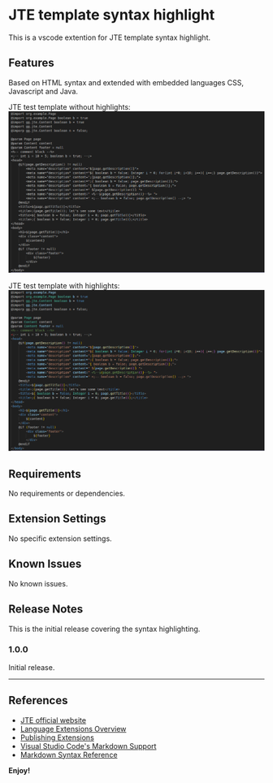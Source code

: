 # JTE template syntax highlight

This is a vscode extention for JTE template syntax highlight.

## Features

Based on HTML syntax and extended with embedded languages CSS, Javascript and Java.

JTE test template without highlights:
![Without highlights](images/without_highlights.png)

JTE test template with highlights:
![With highlights](images/with_highlights.png)

## Requirements

No requirements or dependencies.

## Extension Settings

No specific extension settings.

## Known Issues

No known issues.

## Release Notes

This is the initial release covering the syntax highlighting.

### 1.0.0

Initial release.

-----------------------------------------------------------------------------------------------------------

## References

* [JTE official website](https://jte.gg/)
* [Language Extensions Overview](https://code.visualstudio.com/api/language-extensions/overview)
* [Publishing Extensions](https://code.visualstudio.com/api/working-with-extensions/publishing-extension)
* [Visual Studio Code's Markdown Support](https://code.visualstudio.com/docs/languages/markdown)
* [Markdown Syntax Reference](https://help.github.com/articles/markdown-basics/)

**Enjoy!**
